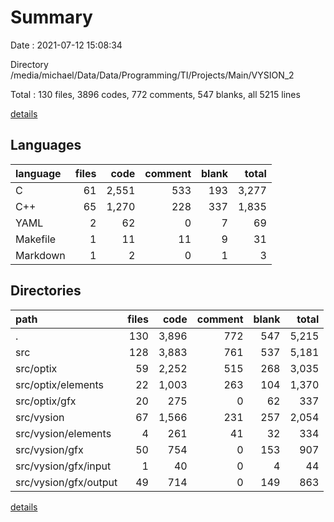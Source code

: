 # Summary

Date : 2021-07-12 15:08:34

Directory /media/michael/Data/Data/Programming/TI/Projects/Main/VYSION_2

Total : 130 files,  3896 codes, 772 comments, 547 blanks, all 5215 lines

[details](details.md)

## Languages
| language | files | code | comment | blank | total |
| :--- | ---: | ---: | ---: | ---: | ---: |
| C | 61 | 2,551 | 533 | 193 | 3,277 |
| C++ | 65 | 1,270 | 228 | 337 | 1,835 |
| YAML | 2 | 62 | 0 | 7 | 69 |
| Makefile | 1 | 11 | 11 | 9 | 31 |
| Markdown | 1 | 2 | 0 | 1 | 3 |

## Directories
| path | files | code | comment | blank | total |
| :--- | ---: | ---: | ---: | ---: | ---: |
| . | 130 | 3,896 | 772 | 547 | 5,215 |
| src | 128 | 3,883 | 761 | 537 | 5,181 |
| src/optix | 59 | 2,252 | 515 | 268 | 3,035 |
| src/optix/elements | 22 | 1,003 | 263 | 104 | 1,370 |
| src/optix/gfx | 20 | 275 | 0 | 62 | 337 |
| src/vysion | 67 | 1,566 | 231 | 257 | 2,054 |
| src/vysion/elements | 4 | 261 | 41 | 32 | 334 |
| src/vysion/gfx | 50 | 754 | 0 | 153 | 907 |
| src/vysion/gfx/input | 1 | 40 | 0 | 4 | 44 |
| src/vysion/gfx/output | 49 | 714 | 0 | 149 | 863 |

[details](details.md)